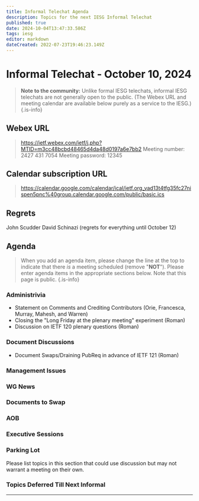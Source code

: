 ```yaml
---
title: Informal Telechat Agenda
description: Topics for the next IESG Informal Telechat
published: true
date: 2024-10-04T13:47:33.586Z
tags: iesg
editor: markdown
dateCreated: 2022-07-23T19:46:23.149Z
---
```


# Informal Telechat - October 10, 2024

> **Note to the community:** Unlike formal IESG telechats, informal IESG telechats are not generally open to the public. (The Webex URL and meeting calendar are available below purely as a service to the IESG.)
{.is-info}

## Webex URL

> https://ietf.webex.com/ietf/j.php?MTID=m3cc48bcbd48465d4da48d0197a6e7bb2
Meeting number: 2427 431 7054
Meeting password: 12345 


## Calendar subscription URL

> https://calendar.google.com/calendar/ical/ietf.org_vad13t4tfg35fc27nispen5pnc%40group.calendar.google.com/public/basic.ics


## Regrets
John Scudder
David Schinazi (regrets for everything until October 12)


## Agenda

> When you add an agenda item, please change the line at the top to indicate that there *is* a meeting scheduled (remove "**NOT**"). Please enter agenda items in the appropriate sections below.
Note that this page is public.
{.is-info}

### Administrivia

* Statement on Comments and Crediting Contributors (Orie, Francesca, Murray, Mahesh, and Warren)
* Closing the "Long Friday at the plenary meeting" experiment (Roman)
* Discussion on IETF 120 plenary questions (Roman)

### Document Discussions

* Document Swaps/Draining PubReq in advance of IETF 121 (Roman)

### Management Issues



### WG News 

### Documents to Swap 



### AOB

### Executive Sessions


### Parking Lot
Please list topics in this section that could use discussion but may not warrant a meeting on their own. 

### Topics Deferred Till Next Informal 

-------


